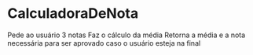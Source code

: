 # CalculadoraDeNota

Pede ao usuário 3 notas
Faz o cálculo da média
Retorna a média e a nota necessária para ser aprovado caso o usuário esteja na final

